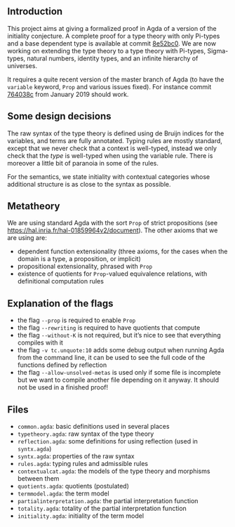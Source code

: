 Introduction
------------

This project aims at giving a formalized proof in Agda of a version of the initiality conjecture. A
complete proof for a type theory with only Pi-types and a base dependent type is available at commit
[8e52bc0](https://github.com/guillaumebrunerie/initiality/tree/8e52bc0b50f3e572d4cd9911889f52ae4ae7d5c9). We
are now working on extending the type theory to a type theory with Pi-types, Sigma-types, natural
numbers, identity types, and an infinite hierarchy of universes.

It requires a quite recent version of the master branch of Agda (to have the `variable` keyword,
`Prop` and various issues fixed). For instance commit
[764038c](https://github.com/agda/agda/tree/764038cf20dae68b463801fd049113011b4ade03) from January
2019 should work.

Some design decisions
---------------------

The raw syntax of the type theory is defined using de Bruijn indices for the variables, and terms
are fully annotated. Typing rules are mostly standard, except that we never check that a context is
well-typed, instead we only check that the *type* is well-typed when using the variable rule. There
is moreover a little bit of paranoia in some of the rules.

For the semantics, we state initiality with contextual categories whose additional structure is as
close to the syntax as possible.

Metatheory
----------

We are using standard Agda with the sort `Prop` of strict propositions
(see https://hal.inria.fr/hal-01859964v2/document).
The other axioms that we are using are:
- dependent function extensionality (three axioms, for the cases when the domain is a type, a
  proposition, or implicit)
- propositional extensionality, phrased with `Prop`
- existence of quotients for `Prop`-valued equivalence relations, with definitional computation rules

Explanation of the flags
------------------------

* the flag `--prop` is required to enable `Prop`
* the flag `--rewriting` is required to have quotients that compute
* the flag `--without-K` is not required, but it’s nice to see that everything compiles with it
* the flag `-v tc.unquote:10` adds some debug output when running Agda from the command line, it can be used to see the full code of the functions defined by reflection
* the flag `--allow-unsolved-metas` is used only if some file is incomplete but we want to compile another file depending on it anyway. It should not be used in a finished proof!

Files
-----

- `common.agda`: basic definitions used in several places
- `typetheory.agda`: raw syntax of the type theory
- `reflection.agda`: some definitions for using reflection (used in `syntx.agda`)
- `syntx.agda`: properties of the raw syntax
- `rules.agda`: typing rules and admissible rules
- `contextualcat.agda`: the models of the type theory and morphisms between them
- `quotients.agda`: quotients (postulated)
- `termmodel.agda`: the term model
- `partialinterpretation.agda`: the partial interpretation function
- `totality.agda`: totality of the partial interpretation function
- `initiality.agda`: initiality of the term model
